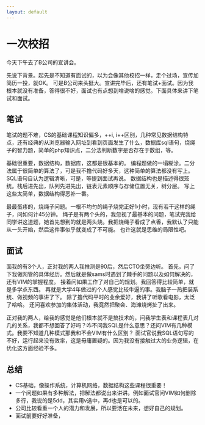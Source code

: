 ```yaml
---
layout: default
---
```


# 一次校招

今天下午去了B公司的宣讲会。

先说下背景。起先是不知道有面试的，以为会像其他校招一样，走个过场，宣传加简历一投，就OK。
可是B公司来头挺大。宣讲完毕后，还有笔试+面试。因为我根本就没有准备，答得很不好，面试也有点想到啥说啥的感觉。下面具体来讲下笔试和面试。

## 笔试

笔试的题不难，CS的基础课程知识偏多，++i, i++区别，几种常见数据结构特点，还有经典的从浏览器输入网址到看到页面发生了什么，数据库sql语句，烧绳子的智力题，简单的php知识点，二分法判断数字是否存在于数组，等。

基础很重要，数据结构，数据库，这都是很基本的。
编程题做的一塌糊涂。二分法属于很简单的算法了，可是我不撸代码好多天，这种简单的算法都没有写上。
SQL语句自认为逻辑清晰，可是，等提到面试再说。
数据结构也是描述得很笼统。栈后进先出，队列先进先出，链表元素顺序与存储位置无关，树分层。 写上这些太简单，数据结构得恶补一番。

最最蛋疼的，烧绳子问题。一根不均匀的绳子烧完正好1小时，现有若干这样的绳子，问如何计45分钟。
绳子是有两个头的，我忽视了最基本的问题，笔试完我给同学讲这道题，她首先想到的就是两头烧。我把烧绳子看成了点香，我默认了只能从一头开始，然后这件事似乎就变成了不可能。
也许这就是思维的局限性吧。

## 面试
面我的有3个人，正对我的两人我推测是90后，然后CTO坐旁边听。
首先，问了下我做网管的具体经历。然后就是做sams时遇到了棘手的问题以及如何解决的，还有VIM的掌握程度。
接着问如果工作了对自己的规划。我回答得比较简单，就是多学点东西。
再就是大学4年做过的个人感觉比较牛逼的事。我脑子一热把装系统、做视频的事讲了下。
除了撸代码平时的业余爱好，我讲了听歌看电影，太泛了哈哈。
还问喜欢参加的集体活动，我竟然把聚会、海滩烧烤扯了出来。

正对我的两人，给我的感觉是他们根本就不是搞技术的，问我学生表和课程表几对几的关系，我都不想回答了好吗？咋不问我SQL是什么意思？还问VIM有几种模式。我要不知道几种模式那我和不会VIM有什么区别？ 
面试官说我SQL语句写的不好，运行起来没有效率，这是毋庸置疑的。因为我没有接触过大的业务逻辑，在优化这方面经验不多。

## 总结
- CS基础，像操作系统，计算机网络，数据结构这些课程很重要！ 
- 一个问题如果有多种解法，把解法都说出来讲讲。例如面试官问VIM如何删除多行，我说的是5dd，其实用v选中，再d也是可以的。
- 公司比较看重一个人的潜力和发展，所以要活在未来，想好自己的规划。
- 面试前要好好准备，


